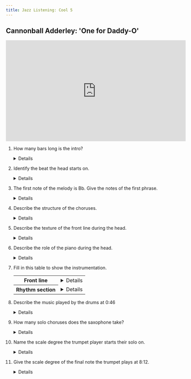 ```yaml
---
title: Jazz Listening: Cool 5
---
```


## Cannonball Adderley: 'One for Daddy-O'

<iframe width="560" height="315" src="https://www.youtube.com/embed/u2xx3YTu2ac" title="YouTube video player" frameborder="0" allow="accelerometer; autoplay; clipboard-write; encrypted-media; gyroscope; picture-in-picture" allowfullscreen></iframe>

1. How many bars long is the intro?

	<details>8 bars</details>
	
2. Identify the beat the head starts on.

	<details>2</details>
	
2. The first note of the melody is Bb. Give the notes of the first phrase.

	<details>Bb Db F G Bb</details>
	
2. Describe the structure of the choruses.

	<details>12-bar blues</details>
	
3. Describe the texture of the front line during the head.

	<details>Alto and trumpet play in unison.</details>
	
4. Describe the role of the piano during the head.

	<details>Comping, block chords, imitating the melody in octaves.</details>

3. Fill in this table to show the instrumentation.

	<table>
	<tr>
		<th>Front line</th>
		<td><details>Trumpet, Alto saxophone</details></td>
	</tr>
	<tr>
		<th>Rhythm section</th>
		<td><details>Piano, bass, drums</details></td>
	</tr>
	</table>
	
4. Describe the music played by the drums at 0:46

	<details>
	<ul>
	<li>Cross-stick on beat 2</li>
	<li>Tom-toms on beat 4</li>
	<li>Swing rhythm on the ride cymbal</li>
	</ul>
	</details>
	
5. How many solo choruses does the saxophone take?

	<details>4 choruses</details>
	
6. Name the scale degree the trumpet player starts their solo on.

	<details>b3</details>
	
7. Give the scale degree of the final note the trumpet plays at 8:12.

	<details>2nd/9th.</details>